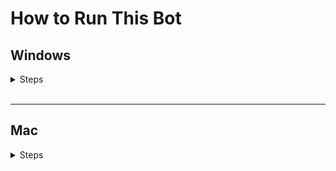 # How to Run This Bot
## Windows
<details>
    <summary>Steps</summary>
    <ol>
        <li>
            Download the zip file<br>
            <img src="./images/download_zip.png" width="250" height="200">
        </li>
        <li>Browse to where you downloaded the zip file</li>
        <li>Extract the zip</li>
        <li>Open the extracted folder</li>
        <li>
            Locate the run.bat file (It will be a Windows Batch file type)<br>
            Double click the file<br>
            <img src="./images/run_batch.png" width="300" height="200">
        </li>
        <li>
            A Command Prompt instance should now appear and the program should load. This may take some time.<br>
            Once the program is loaded, the Chrome instance will be created and the bot will run.
        </li>
    </ol>
</details>

<br>

***
## Mac
<details>
    <summary>Steps</summary>
    <ol>
        <li>
            Download the zip file<br>
            <img src="./images/download_zip.png" width="250" height="200">
        </li>
        <li>Browse to where you downloaded the zip file</li>
        <li>Double click the zip file</li>
        <li>Open the new folder that was extracted</li>
        <li>Locate the run.sh file (It is a Shell Script file type)</li>
        <li>
            Right-click on the run.sh file > Select Open With > Select Other.
            <br>
            <img src="./images/run_bash_open_with.png" width="400" height="200">
        </li>
        <li>
            In the 'Choose Application' dialog box, set Enable to 'All Applications'<br>
            In the search bar, type 'Terminal'<br>
            The Terminal application should appear at or near the top of the list. Double-click it.<br>
            <img src="./images/run_bash_terminal.png" width="525" height="300">
        </li>
        <li>
            A Terminal instance should now appear and the program should load. This may take some time.<br>
            Once the program is loaded, the Chrome instance will be created and the bot will run.
        </li>
    </ol>
</details>
